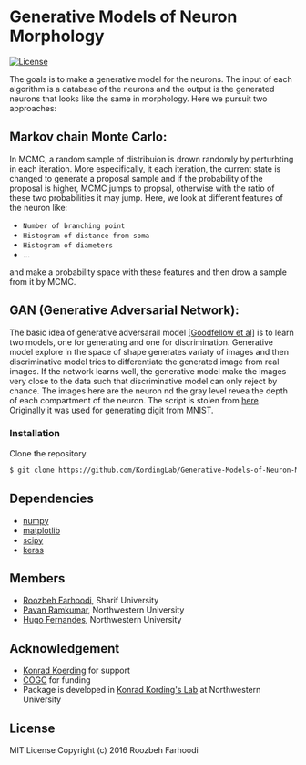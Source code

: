 # Generative Models of Neuron Morphology
[![License](https://img.shields.io/badge/license-MIT-blue.svg?style=flat)](https://github.com/titipata/pubmed_parser/blob/master/LICENSE) 

The goals is to make a generative model for the neurons. The input of each algorithm is a database of the neurons and the output is the generated neurons that looks like the same in morphology. 
Here we pursuit two approaches:

## Markov chain Monte Carlo:
In MCMC, a random sample of distribuion is drown randomly by perturbting in each iteration. More especifically, it each iteration, the current state is changed to generate a proposal sample and if the probability of the proposal is higher, MCMC jumps to propsal, otherwise with the ratio of these two probabilities it may jump. 
Here, we look at different features of the neuron like:

 - `Number of branching point`
 - `Histogram of distance from soma`
 - `Histogram of diameters`
 - ...

and make a probability space with these features and then drow a sample from it by MCMC.

## GAN (Generative Adversarial Network):
The basic idea of generative adversarail model [[Goodfellow et al]](https://arxiv.org/pdf/1406.2661v1.pdf) is to learn two models, one for generating and one for discrimination. Generative model explore in the space of shape generates variaty of images and then discriminative model tries to differentiate the generated image from real images. If the network learns well, the generative model make the images very close to the data such that discriminative model can only reject by chance.
The images here are the neuron nd the gray level revea the depth of each compartment of the neuron.
The script is stolen from [here](https://github.com/jacobgil/keras-dcgan/blob/master/dcgan.py). Originally it was used for generating digit from MNIST.
### Installation

Clone the repository.

```bash
$ git clone https://github.com/KordingLab/Generative-Models-of-Neuron-Morphology
```
## Dependencies

- [numpy](http://www.numpy.org/)
- [matplotlib](http://matplotlib.org/)
- [scipy](https://www.scipy.org/)
- [keras](https://keras.io/)

## Members

- [Roozbeh Farhoodi](http://kordinglab.com/people/roozbeh_farhoodi/index.html), Sharif University
- [Pavan Ramkumar](http://kordinglab.com/people/pavan_ramkumar/index.html), Northwestern University
- [Hugo Fernandes](http://kordinglab.com/people/hugo_fernandes/index.html), Northwestern University

## Acknowledgement

- [Konrad Koerding](http://kordinglab.com) for support
- [COGC](http://cogc.ir/) for funding
- Package is developed in [Konrad Kording's Lab](http://kordinglab.com/) at Northwestern University

## License

MIT License Copyright (c) 2016 Roozbeh Farhoodi
